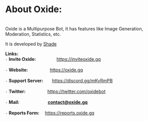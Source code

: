 
# __**About Oxide:**__
<br>
Oxide is a Multipurpose Bot, It has features like Image Generation, Moderation, Statistics, etc.
</br>

It is developed by [Shade](https://github.com/Soham-Suvarna)

**Links:**
<br>
`-` __Invite Oxide:__          ⠀⠀⠀⠀⠀⠀https://inviteoxide.gq
</br>
<br>
`-` __Website:__              ⠀⠀⠀⠀⠀ ⠀https://oxide.gq
</br>
<br>
`-` __Support Server:__       ⠀⠀ https://discord.gg/mKyRmPB
</br>
<br>
`-` __Twitter:__              ⠀⠀⠀⠀⠀ ⠀https://twitter.com/oxidebot
</br>
<br>
`-` __Mail:__               ⠀⠀⠀⠀⠀⠀⠀⠀ **contact@oxide.gq**
</br>
<br>
`-` __Reports Form:__        ⠀  https://reports.oxide.gq
</br>
